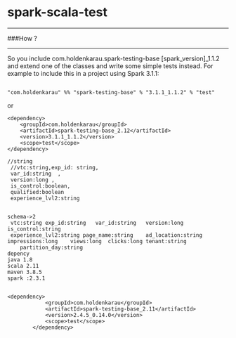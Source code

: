 # spark-scala-test 

----
###How ?

-----
So you include com.holdenkarau.spark-testing-base [spark_version]_1.1.2 and extend one of the classes and write some simple tests instead. For example to include this in a project using Spark 3.1.1:

```        

"com.holdenkarau" %% "spark-testing-base" % "3.1.1_1.1.2" % "test"      

```

or
```
<dependency>
    <groupId>com.holdenkarau</groupId>
    <artifactId>spark-testing-base_2.12</artifactId>
    <version>3.1.1_1.1.2</version>
    <scope>test</scope>
</dependency>

//string
 //vtc:string,exp_id: string,
 var_id:string	,
 version:long ,
 is_control:boolean,
 qualified:boolean	
 experience_lvl2:string


schema->2
 vtc:string	exp_id:string	var_id:string	version:long	is_control:string	
 experience_lvl2:string	page_name:string	ad_location:string	impressions:long	views:long	clicks:long	tenant:string
 	partition_day:string
depency
java 1.8
scala 2.11
maven 3.8.5
spark :2.3.1


<dependency>
            <groupId>com.holdenkarau</groupId>
            <artifactId>spark-testing-base_2.11</artifactId>
            <version>2.4.5_0.14.0</version>
            <scope>test</scope>
        </dependency>
